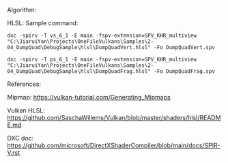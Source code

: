 Algorithm:

HLSL:
Sample command:

`dxc -spirv -T vs_6_1 -E main -fspv-extension=SPV_KHR_multiview "C:\JiaruiYan\Projects\OneFileVulkans\Samples\2-04_DumpQuad\DebugSample\hlsl\DumpQuadVert.hlsl" -Fo DumpQuadVert.spv`

`dxc -spirv -T ps_6_1 -E main -fspv-extension=SPV_KHR_multiview "C:\JiaruiYan\Projects\OneFileVulkans\Samples\2-04_DumpQuad\DebugSample\hlsl\DumpQuadFrag.hlsl" -Fo DumpQuadFrag.spv`

References:

Mipmap: https://vulkan-tutorial.com/Generating_Mipmaps

Vulkan HLSL: https://github.com/SaschaWillems/Vulkan/blob/master/shaders/hlsl/README.md

DXC doc: https://github.com/microsoft/DirectXShaderCompiler/blob/main/docs/SPIR-V.rst